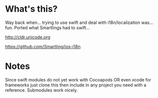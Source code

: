 # What's this?

Way back when... trying to use swift and deal with i18n/localization was... fun.  Ported what Smartlings had to swift...

http://cldr.unicode.org

https://github.com/Smartling/ios-i18n



# Notes

Since swift modules do not yet work with Cocoapods OR even xcode for frameworks just clone this then include in any project you need with a reference.  Submodules work nicely.

